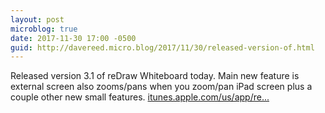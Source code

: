 ```yaml
---
layout: post
microblog: true
date: 2017-11-30 17:00 -0500
guid: http://davereed.micro.blog/2017/11/30/released-version-of.html
---
```

Released version 3.1 of reDraw Whiteboard today. Main new feature is external screen also zooms/pans when you zoom/pan iPad screen plus a couple other new small features. [itunes.apple.com/us/app/re...](https://itunes.apple.com/us/app/redraw/id1114820588?mt=8)
